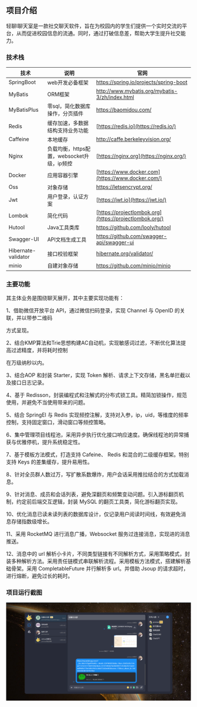 ## 项目介绍

轻聊l聊天室是一款社交聊天软件，旨在为校园内的学生们提供一个实时交流的平台，从而促进校园信息的流通。同时，通过打破信息差，帮助大学生提升社交能力。

### 技术栈

| 技术                | 说明                                       | 官网                                                         |
| ------------------- | ------------------------------------------ | ------------------------------------------------------------ |
| SpringBoot          | web开发必备框架                            | https://spring.io/projects/spring-boot                       |
| MyBatis             | ORM框架                                    | http://www.mybatis.org/mybatis-3/zh/index.html               |
| MyBatisPlus         | 零sql，简化数据库操作，分页插件            | https://baomidou.com/                                        |
| Redis               | 缓存加速，多数据结构支持业务功能           | [https://redis.io](https://redis.io/)                        |
| Caffeine            | 本地缓存                                   | http://caffe.berkeleyvision.org/                             |
| Nginx               | 负载均衡，https配置，websocket升级，ip频控 | [https://nginx.org](https://nginx.org/)                      |
| Docker              | 应用容器引擎                               | [https://www.docker.com](https://www.docker.com/)            |
| Oss                 | 对象存储                                   | https://letsencrypt.org/                                     |
| Jwt                 | 用户登录，认证方案                         | [https://jwt.io](https://jwt.io/)                            |
| Lombok              | 简化代码                                   | [https://projectlombok.org](https://projectlombok.org/)      |
| Hutool              | Java工具类库                               | https://github.com/looly/hutool                              |
| Swagger-UI          | API文档生成工具                            | https://github.com/swagger-api/swagger-ui                    |
| Hibernate-validator | 接口校验框架                               | [hibernate.org/validator/](https://github.com/zongzibinbin/MallChat/blob/main/hibernate.org/validator) |
| minio               | 自建对象存储                               | https://github.com/minio/minio                               |

### 主要功能

其主体业务是围绕聊天展开，其中主要实现功能有：

1、借助微信开放平台 API，通过微信扫码登录，实现 Channel 与 OpenID 的关联，并以带参二维码

方式呈现。

2、结合KMP算法和Trie思想构建AC自动机，实现敏感词过滤，不断优化算法提高过滤精度，并将耗时控制

在万级纳秒以内。

3、结合AOP 和封装 Starter，实现 Token 解析、请求上下文存储，黑名单拦截以及接口日志记录。

4、基于 Redisson，封装编程式和注解式的分布式锁工具。精简加锁操作，规范使用，并避免不当使用带来的问题。

5、结合 SpringEl 与 Redis 实现频控注解，支持对入参，ip，uid，等维度的频率控制，支持固定窗口，滑动窗口等频控策略。

6、集中管理项目线程池，采用异步执行优化接口响应速度。确保线程池的异常捕获与优雅停机，提升系统稳定性。

7、基于模板方法模式，打造支持 Cafeine、 Redis 和混合的二级缓存框架。特别支持 Keys 的差集缓存，提升易用性。

8、针对全员群人数过万，写扩散系数爆炸，用户会话采用推拉结合的方式加载消息。

9、针对消息、成员和会话列表，避免深翻页和频繁变动问题。引入游标翻页机制，约定前后端交互逻辑，封装 MySQL 的翻页工具类，简化游标翻页实现。

10、优化消息已读未读列表的数据库设计，仅记录用户阅读时间线，有效避免消息存储指数级增长。

11、采用 RocketMQ 进行消息广播，Websocket 服务过连接消息，实现进的消息推送。

12、消息中的 url 解析小卡片，不同类型链接有不同解析方式，采用策略模式，封装多种解析方法。采用责任链模式串联解析流程。采用模板方法模式，搭建解析基础骨架。采用 CompletableFuture 并行解析多 url。并借助 Jsoup 的请求超时，进行熔断，避免过长的耗时。



### 项目运行截图

![image-20240301165534089](Images/image-20240301165534089.png)